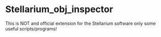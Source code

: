 # Stellarium_obj_inspector
This is NOT and official extension for the Stellarium software only some useful scripts/programs! 
